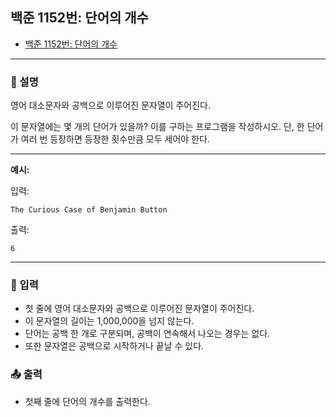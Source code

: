 ## 백준 1152번: 단어의 개수

- [백준 1152번: 단어의 개수](https://www.acmicpc.net/problem/1152)

---

### 📖 설명

영어 대소문자와 공백으로 이루어진 문자열이 주어진다.

이 문자열에는 몇 개의 단어가 있을까? 이를 구하는 프로그램을 작성하시오. 단, 한 단어가 여러 번 등장하면 등장한 횟수만큼 모두 세어야 한다.

---

**예시:**

입력:

```
The Curious Case of Benjamin Button
```

출력:

```
6
```

---

### 📝 입력

- 첫 줄에 영어 대소문자와 공백으로 이루어진 문자열이 주어진다.
- 이 문자열의 길이는 1,000,000을 넘지 않는다.
- 단어는 공백 한 개로 구분되며, 공백이 연속해서 나오는 경우는 없다.
- 또한 문자열은 공백으로 시작하거나 끝날 수 있다.

### 📤 출력

- 첫째 줄에 단어의 개수를 출력한다.
